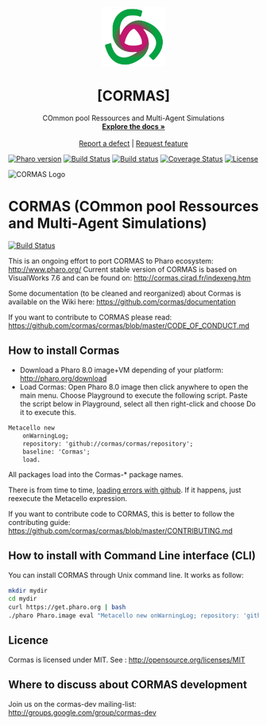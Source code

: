 <p align="center"><img alt="CORMAS" src="assets/logos/CormasLogoBig.png" style="width: 25%; height: 25%">
<h1 align="center">[CORMAS]</h1>
  <p align="center">
    COmmon pool Ressources and Multi-Agent Simulations
    <br>
    <a href="https://github.com/cormas/cormas/wiki"><strong>Explore the docs »</strong></a>
    <br>
    <br>
    <a href="https://github.com/cormas/cormas/issues/new?labels=Type%3A+Defect">Report a defect</a>
    |
    <a href="https://github.com/cormas/cormas/issues/new?labels=Type%3A+Feature">Request feature</a>
  </p>
</p>

[![Pharo version](https://img.shields.io/badge/Pharo-8.0-%23aac9ff.svg)](https://pharo.org/download)
[![Build Status](https://travis-ci.org/PolyMathOrg/PolyMath.svg?branch=master)](https://travis-ci.org/PolyMathOrg/PolyMath)
[![Build status](https://ci.appveyor.com/api/projects/status/3tvarh2xi22max8h?svg=true)](https://ci.appveyor.com/project/SergeStinckwich/polymath-88bea)
[![Coverage Status](https://coveralls.io/repos/github/PolyMathOrg/PolyMath/badge.svg?branch=master)](https://coveralls.io/github/PolyMathOrg/PolyMath?branch=master)
[![License](https://img.shields.io/badge/license-MIT-blue.svg)](https://raw.githubusercontent.com/PolyMathOrg/PolyMath/master/LICENSE)


![CORMAS Logo](http://cormas.cirad.fr/images/CormasLogoBig.png "CORMAS Logo")

# CORMAS (COmmon pool Ressources and Multi-Agent Simulations)
[![Build Status](https://travis-ci.org/cormas/cormas.svg?branch=master)](https://travis-ci.org/cormas/cormas)

This is an ongoing effort to port CORMAS to Pharo ecosystem: http://www.pharo.org/
Current stable version of CORMAS is based on VisualWorks 7.6 and can be found on: http://cormas.cirad.fr/indexeng.htm

Some documentation (to be cleaned and reorganized) about Cormas is available on the Wiki here:
https://github.com/cormas/documentation

If you want to contribute to CORMAS please read: https://github.com/cormas/cormas/blob/master/CODE_OF_CONDUCT.md

## How to install Cormas

* Download a Pharo 8.0 image+VM depending of your platform: http://pharo.org/download
* Load Cormas: Open Pharo 8.0 image then click anywhere to open the main menu. Choose Playground to execute the following script. Paste the script below in Playground, select all then right-click and choose Do it to execute this.

```Smalltalk
Metacello new
	onWarningLog;
	repository: 'github://cormas/cormas/repository';
	baseline: 'Cormas';
	load.
```
All packages load into the Cormas-* package names.

There is from time to time, [loading errors with github](https://github.com/cormas/cormas/issues/101). If it happens, just reexecute the Metacello expression.

If you want to contribute code to CORMAS, this is better to follow the contributing guide: https://github.com/cormas/cormas/blob/master/CONTRIBUTING.md

## How to install with Command Line interface (CLI)

You can install CORMAS through Unix command line. It works as follow:

```bash
mkdir mydir
cd mydir
curl https://get.pharo.org | bash
./pharo Pharo.image eval "Metacello new onWarningLog; repository: 'github://cormas/cormas/repository'; baseline: 'Cormas'; load. Smalltalk snapshot: true andQuit: true"
```

## Licence

Cormas is licensed under MIT. See : http://opensource.org/licenses/MIT

## Where to discuss about CORMAS development

Join us on the cormas-dev mailing-list: http://groups.google.com/group/cormas-dev
